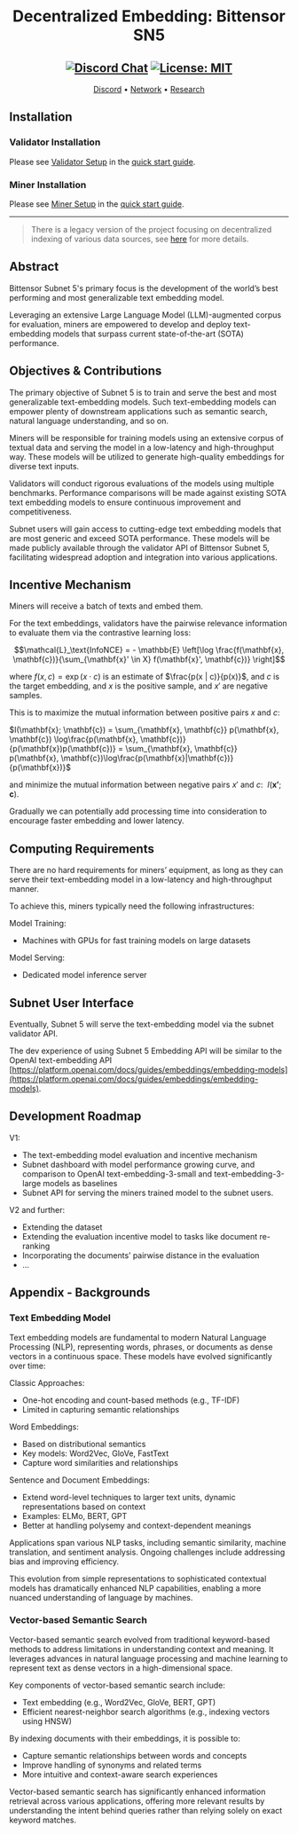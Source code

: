 <div align="center">

# **Decentralized Embedding: Bittensor SN5** <!-- omit in toc -->

[![Discord Chat](https://img.shields.io/discord/308323056592486420.svg)](https://discord.gg/bittensor)
[![License: MIT](https://img.shields.io/badge/License-MIT-yellow.svg)](https://opensource.org/licenses/MIT)
---

[Discord](https://discord.gg/bittensor) • [Network](https://taostats.io/) • [Research](https://bittensor.com/whitepaper)
</div>

## Installation

### Validator Installation

Please see [Validator Setup](https://github.com/MetaSearch-IO/decentralized-search/blob/main/quickstart.md#validator-setup) in the [quick start guide](https://github.com/MetaSearch-IO/decentralized-search/blob/main/quickstart.md).

### Miner Installation

Please see [Miner Setup](https://github.com/MetaSearch-IO/decentralized-search/blob/main/quickstart.md#miner-setup) in the [quick start guide](https://github.com/MetaSearch-IO/decentralized-search/blob/main/quickstart.md).

---

> There is a legacy version of the project focusing on decentralized indexing of various data sources, see [here](./docs/openkaito_v0_legacy.md) for more details.

## Abstract

Bittensor Subnet 5's primary focus is the development of the world’s best performing and most generalizable text embedding model.

Leveraging an extensive Large Language Model (LLM)-augmented corpus for evaluation, miners are empowered to develop and deploy text-embedding models that surpass current state-of-the-art (SOTA) performance.

## Objectives & Contributions

The primary objective of Subnet 5 is to train and serve the best and most generalizable text-embedding models. Such text-embedding models can empower plenty of downstream applications such as semantic search, natural language understanding, and so on.

Miners will be responsible for training models using an extensive corpus of textual data and serving the model in a low-latency and high-throughput way. These models will be utilized to generate high-quality embeddings for diverse text inputs.

Validators will conduct rigorous evaluations of the models using multiple benchmarks. Performance comparisons will be made against existing SOTA text embedding models to ensure continuous improvement and competitiveness.

Subnet users will gain access to cutting-edge text embedding models that are most generic and exceed SOTA performance. These models will be made publicly available through the validator API of Bittensor Subnet 5, facilitating widespread adoption and integration into various applications.

## Incentive Mechanism

Miners will receive a batch of texts and embed them.

For the text embeddings, validators have the pairwise relevance information to evaluate them via the contrastive learning loss:

```math
\mathcal{L}_\text{InfoNCE} = - \mathbb{E} \left[\log \frac{f(\mathbf{x}, \mathbf{c})}{\sum_{\mathbf{x}' \in X} f(\mathbf{x}', \mathbf{c})} \right]
```

where $f(x,c) = \exp{(x \cdot c)}$ is an estimate of $\frac{p(x | c)}{p(x)}$, and $c$ is the target embedding, and $x$ is the positive sample, and $x'$ are negative samples.

This is to maximize the mutual information between positive pairs $x$ and $c$:

$I(\mathbf{x}; \mathbf{c}) = \sum_{\mathbf{x}, \mathbf{c}} p(\mathbf{x}, \mathbf{c}) \log\frac{p(\mathbf{x}, \mathbf{c})}{p(\mathbf{x})p(\mathbf{c})} = \sum_{\mathbf{x}, \mathbf{c}} p(\mathbf{x}, \mathbf{c})\log\frac{p(\mathbf{x}|\mathbf{c})}{p(\mathbf{x})}$

and minimize the mutual information between negative pairs $x'$ and $c$:  $I(\mathbf{x'}; \mathbf{c})$.

Gradually we can potentially add processing time into consideration to encourage faster embedding and lower latency.

## Computing Requirements

There are no hard requirements for miners’ equipment, as long as they can serve their text-embedding model in a low-latency and high-throughput manner.

To achieve this, miners typically need the following infrastructures:

Model Training:

- Machines with GPUs for fast training models on large datasets

Model Serving:

- Dedicated model inference server

## Subnet User Interface

Eventually, Subnet 5 will serve the text-embedding model via the subnet validator API.

The dev experience of using Subnet 5 Embedding API will be similar to the OpenAI text-embedding API [https://platform.openai.com/docs/guides/embeddings/embedding-models](https://platform.openai.com/docs/guides/embeddings/embedding-models).

## Development Roadmap

V1:

- The text-embedding model evaluation and incentive mechanism
- Subnet dashboard with model performance growing curve, and comparison to OpenAI text-embedding-3-small and text-embedding-3-large models as baselines
- Subnet API for serving the miners trained model to the subnet users.

V2 and further:

- Extending the dataset
- Extending the evaluation incentive model to tasks like document re-ranking
- Incorporating the documents’ pairwise distance in the evaluation
- …

## Appendix - Backgrounds

### Text Embedding Model

Text embedding models are fundamental to modern Natural Language Processing (NLP), representing words, phrases, or documents as dense vectors in a continuous space. These models have evolved significantly over time:

Classic Approaches:

- One-hot encoding and count-based methods (e.g., TF-IDF)
- Limited in capturing semantic relationships

Word Embeddings:

- Based on distributional semantics
- Key models: Word2Vec, GloVe, FastText
- Capture word similarities and relationships

Sentence and Document Embeddings:

- Extend word-level techniques to larger text units, dynamic representations based on context
- Examples: ELMo, BERT, GPT
- Better at handling polysemy and context-dependent meanings

Applications span various NLP tasks, including semantic similarity, machine translation, and sentiment analysis. Ongoing challenges include addressing bias and improving efficiency.

This evolution from simple representations to sophisticated contextual models has dramatically enhanced NLP capabilities, enabling a more nuanced understanding of language by machines.

### Vector-based Semantic Search

Vector-based semantic search evolved from traditional keyword-based methods to address limitations in understanding context and meaning. It leverages advances in natural language processing and machine learning to represent text as dense vectors in a high-dimensional space.

Key components of vector-based semantic search include:

- Text embedding (e.g., Word2Vec, GloVe, BERT, GPT)
- Efficient nearest-neighbor search algorithms (e.g., indexing vectors using HNSW)

By indexing documents with their embeddings, it is possible to:

- Capture semantic relationships between words and concepts
- Improve handling of synonyms and related terms
- More intuitive and context-aware search experiences

Vector-based semantic search has significantly enhanced information retrieval across various applications, offering more relevant results by understanding the intent behind queries rather than relying solely on exact keyword matches.

